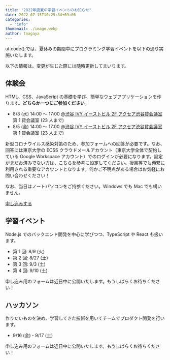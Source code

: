 ```yaml
---
title: "2022年度夏の学習イベントのお知らせ"
date: 2022-07-15T10:25:34+09:00
categories:
  - "info"
thumbnail: ./image.webp
author: tnagaya
---
```


ut.code();では、夏休みの期間中にプログラミング学習イベントを以下の通り実施いたします。

以下の情報は、変更が生じた際には随時更新してまいります。

## 体験会

HTML、CSS、JavaScript の基礎を学び、簡単なウェブアプリケーションを作ります。**どちらか一つにご参加ください**。

- 8/3 (水) 14:00 ～ 17:00 @[渋谷 IVY イーストビル 2F アクセア渋谷貸会議室](https://goo.gl/maps/ViJMjJ41yrXF8hJr5) 第 1 貸会議室 (23 人まで)
- 8/5 (金) 14:00 ～ 17:00 @[渋谷 IVY イーストビル 2F アクセア渋谷貸会議室](https://goo.gl/maps/ViJMjJ41yrXF8hJr5) 第 1 貸会議室 (23 人まで)

新型コロナウイルス感染対策のため、参加フォームへの回答が必要です。なお、回答には東京大学の ECSS クラウドメールアカウント（東京大学全体で契約している Google Workspace アカウント）でのログインが必要になります。設定がまだお済みでない方は、[こちら](https://www.ecc.u-tokyo.ac.jp/announcement/2016/04/01_2159.html)を参考に設定してください。授業等でも頻繁に利用される重要なアカウントとなります。何かご不明点がある場合はお気軽にお問い合わせください！

なお、当日はノートパソコンをご持参ください。Windows でも Mac でも構いません。

[申し込みする](https://forms.gle/AVrSf3ic47zJya148)

## 学習イベント

Node.js でのバックエンド開発を中心に学びつつ、TypeScript や React も扱います。

- 第 1 回: 8/9 (火)
- 第 2 回: 8/27 (土)
- 第 3 回: 9/3 (土)
- 第 4 回: 9/10 (土)

申し込み用のフォームは近日中に公開いたします。もうしばらくお待ちください！

## ハッカソン

作りたいものを決め、学習してきた技術を用いてチームでプロダクト開発を行います。

- 9/16 (金)・9/17 (土)

申し込み用のフォームは近日中に公開いたします。もうしばらくお待ちください！
